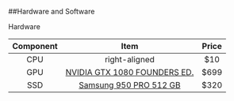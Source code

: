 ##Hardware and Software

Hardware

| Component        | Item | Price  |
| :-------------: |:-------------:|:---:|
| CPU      | right-aligned | $10 |
| GPU      | [NVIDIA GTX 1080 FOUNDERS ED.](http://www.geforce.com/hardware/10series/geforce-gtx-1080)      | $699 |
| SSD | [Samsung 950 PRO 512 GB](http://www.amazon.com/Samsung-950-PRO-Internal-MZ-V5P512BW/dp/B01639694M)      | $320 |


